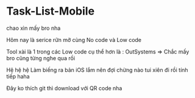 # Task-List-Mobile
chao xìn mấy bro nha

Hôm nay là serice rữn mỡ cùng No code và Low code

Tool xài là 1 trong các Low code cụ thể hơn là : OutSystems
=> Chắc mấy bro cũng từng nghe qua rồi


Hệ hệ hệ 
Làm biếng ra bản iOS lắm nên đợi chừng nào tui xiên đi rồi tính tiếp haha

Đây ko thích git thì download với QR code nha 

